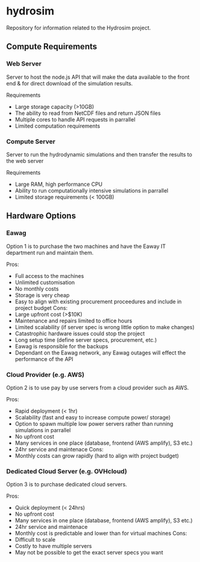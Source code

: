 # hydrosim
Repository for information related to the Hydrosim project.

## Compute Requirements

### Web Server

Server to host the node.js API that will make the data available to the front end & for direct download of the simulation results. 

Requirements

- Large storage capacity (>10GB)
- The ability to read from NetCDF files and return JSON files
- Multiple cores to handle API requests in parrallel
- Limited computation requirements

### Compute Server

Server to run the hydrodynamic simulations and then transfer the results to the web server

Requirements

- Large RAM, high performance CPU
- Ability to run computationally intensive simulations in parrallel
- Limited storage requirements (< 100GB)

## Hardware Options

### Eawag

Option 1 is to purchase the two machines and have the Eaway IT department run and maintain them.

Pros:
- Full access to the machines
- Unlimited customisation
- No monthly costs
- Storage is very cheap
- Easy to align with existing procurement proceedures and include in project budget
Cons:
- Large upfront cost (>$10K)
- Maintenance and repairs limited to office hours
- Limited scalability (if server spec is wrong little option to make changes)
- Catastrophic hardware issues could stop the project
- Long setup time (define server specs, procurement, etc.)
- Eawag is responsible for the backups
- Dependant on the Eawag network, any Eawag outages will effect the performance of the API

### Cloud Provider (e.g. AWS)

Option 2 is to use pay by use servers from a cloud provider such as AWS.

Pros:
- Rapid deployment (< 1hr)
- Scalability (fast and easy to increase compute power/ storage)
- Option to spawn multiple low power servers rather than running simulations in parrallel
- No upfront cost
- Many services in one place (database, frontend (AWS amplify), S3 etc.)
- 24hr service and maintenace
Cons:
- Monthly costs can grow rapidly (hard to align with project budget)

### Dedicated Cloud Server (e.g. OVHcloud)

Option 3 is to purchase dedicated cloud servers.

Pros:
- Quick deployment (< 24hrs)
- No upfront cost
- Many services in one place (database, frontend (AWS amplify), S3 etc.)
- 24hr service and maintenace
- Monthly cost is predictable and lower than for virtual machines
Cons:
- Difficult to scale
- Costly to have multiple servers
- May not be possible to get the exact server specs you want
